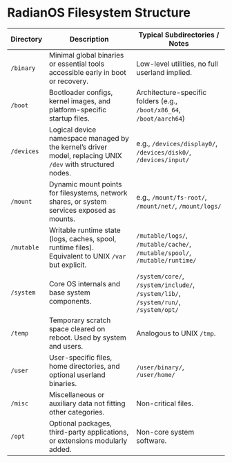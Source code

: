 # RadianOS Filesystem Structure

| Directory   | Description                                                                                              | Typical Subdirectories / Notes                                     |
|-------------|----------------------------------------------------------------------------------------------------------|-------------------------------------------------------------------|
| `/binary`   | Minimal global binaries or essential tools accessible early in boot or recovery.                          | Low-level utilities, no full userland implied.                    |
| `/boot`     | Bootloader configs, kernel images, and platform-specific startup files.                                  | Architecture-specific folders (e.g., `/boot/x86_64`, `/boot/aarch64`) |
| `/devices`  | Logical device namespace managed by the kernel’s driver model, replacing UNIX `/dev` with structured nodes.| e.g., `/devices/display0/`, `/devices/disk0/`, `/devices/input/`    |
| `/mount`    | Dynamic mount points for filesystems, network shares, or system services exposed as mounts.              | e.g., `/mount/fs-root/`, `/mount/net/`, `/mount/logs/`             |
| `/mutable`  | Writable runtime state (logs, caches, spool, runtime files). Equivalent to UNIX `/var` but explicit.       | `/mutable/logs/`, `/mutable/cache/`, `/mutable/spool/`, `/mutable/runtime/` |
| `/system`   | Core OS internals and base system components.                                                           | `/system/core/`, `/system/include/`, `/system/lib/`, `/system/run/`, `/system/opt/` |
| `/temp`     | Temporary scratch space cleared on reboot. Used by system and users.                                      | Analogous to UNIX `/tmp`.                                          |
| `/user`     | User-specific files, home directories, and optional userland binaries.                                   | `/user/binary/`, `/user/home/`                                     |
| `/misc`     | Miscellaneous or auxiliary data not fitting other categories.                                            | Non-critical files.                                                |
| `/opt`      | Optional packages, third-party applications, or extensions modularly added.                              | Non-core system software.                                          |

